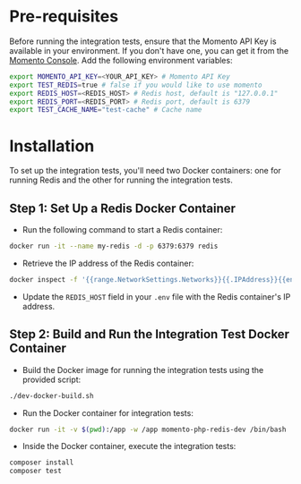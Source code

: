 # Pre-requisites

Before running the integration tests, ensure that the Momento API Key is available in your environment. If you don't
have one, you can get it from the  [Momento Console](https://console.gomomento.com). Add the following environment variables:

```bash
export MOMENTO_API_KEY=<YOUR_API_KEY> # Momento API Key
export TEST_REDIS=true # false if you would like to use momento
export REDIS_HOST=<REDIS_HOST> # Redis host, default is "127.0.0.1"
export REDIS_PORT=<REDIS_PORT> # Redis port, default is 6379
export TEST_CACHE_NAME="test-cache" # Cache name
```

# Installation

To set up the integration tests, you'll need two Docker containers: one for running Redis and the other for running the integration tests.

## Step 1: Set Up a Redis Docker Container

- Run the following command to start a Redis container:

```bash
docker run -it --name my-redis -d -p 6379:6379 redis
```

- Retrieve the IP address of the Redis container:

```bash
docker inspect -f '{{range.NetworkSettings.Networks}}{{.IPAddress}}{{end}}' my-redis
```

- Update the `REDIS_HOST` field in your `.env` file with the Redis container's IP address.

## Step 2: Build and Run the Integration Test Docker Container

- Build the Docker image for running the integration tests using the provided script:

```bash
./dev-docker-build.sh
```

- Run the Docker container for integration tests:

```bash
docker run -it -v $(pwd):/app -w /app momento-php-redis-dev /bin/bash
```

- Inside the Docker container, execute the integration tests:

```bash
composer install
composer test
```
